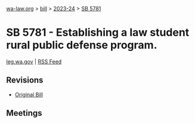 [wa-law.org](/) > [bill](/bill/) > [2023-24](/bill/2023-24/) > [SB 5781](/bill/2023-24/sb/5781/)

# SB 5781 - Establishing a law student rural public defense program.
[leg.wa.gov](https://app.leg.wa.gov/billsummary?BillNumber=5781&Year=2023&Initiative=false) | [RSS Feed](./rss.xml)

## Revisions
* [Original Bill](1/)

## Meetings